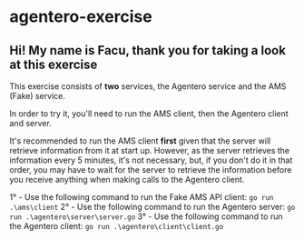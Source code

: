 # agentero-exercise

## Hi! My name is Facu, thank you for taking a look at this exercise 

This exercise consists of **two** services, the Agentero service and the AMS (Fake) service.

In order to try it, you'll need to run the AMS client, then the Agentero client and server.

It's recommended to run the AMS client **first** given that the server will retrieve information from it at start up. However, as the server retrieves the information every 5 minutes, it's not necessary, but, if you don't do it in that order, you may have to wait for the server to retrieve the information before you receive anything when making calls to the Agentero client.

1° - Use the following command to run the Fake AMS API client: `go run .\ams\client`
2° - Use the following command to run the Agentero server: `go run .\agentero\server\server.go`
3° - Use the following command to run the Agentero client: `go run .\agentero\client\client.go`
